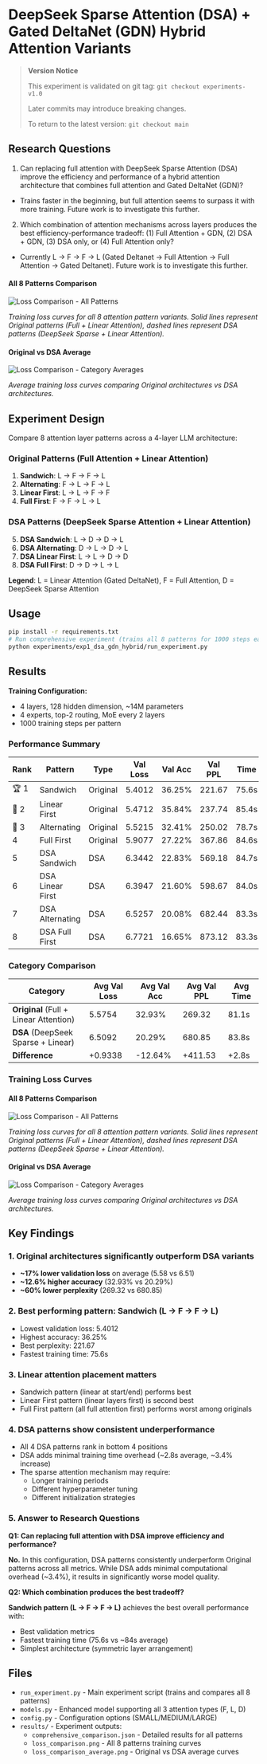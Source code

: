 # DeepSeek Sparse Attention (DSA) + Gated DeltaNet (GDN) Hybrid Attention Variants

> **Version Notice**
> 
> This experiment is validated on git tag: `git checkout experiments-v1.0`
> 
> Later commits may introduce breaking changes. 
>
> To return to the latest version:
> `git checkout main`

## Research Questions

1. Can replacing full attention with DeepSeek Sparse Attention (DSA) improve the efficiency and performance of a hybrid attention architecture that combines full attention and Gated DeltaNet (GDN)?

- Trains faster in the beginning, but full attention seems to surpass it with more training. Future work is to investigate this further.

2. Which combination of attention mechanisms across layers produces the best efficiency-performance tradeoff: (1) Full Attention + GDN, (2) DSA + GDN, (3) DSA only, or (4) Full Attention only?

- Currently L → F → F → L (Gated Deltanet → Full Attention → Full Attention → Gated Deltanet). Future work is to investigate this further.

#### All 8 Patterns Comparison
![Loss Comparison - All Patterns](results/loss_comparison.png)

*Training loss curves for all 8 attention pattern variants. Solid lines represent Original patterns (Full + Linear Attention), dashed lines represent DSA patterns (DeepSeek Sparse + Linear Attention).*

#### Original vs DSA Average
![Loss Comparison - Category Averages](results/loss_comparison_average.png)

*Average training loss curves comparing Original architectures vs DSA architectures.*

## Experiment Design

Compare 8 attention layer patterns across a 4-layer LLM architecture:

### Original Patterns (Full Attention + Linear Attention)
1. **Sandwich**: L → F → F → L
2. **Alternating**: F → L → F → L
3. **Linear First**: L → L → F → F
4. **Full First**: F → F → L → L

### DSA Patterns (DeepSeek Sparse Attention + Linear Attention)
5. **DSA Sandwich**: L → D → D → L
6. **DSA Alternating**: D → L → D → L
7. **DSA Linear First**: L → L → D → D
8. **DSA Full First**: D → D → L → L

**Legend**: L = Linear Attention (Gated DeltaNet), F = Full Attention, D = DeepSeek Sparse Attention

## Usage

```bash
pip install -r requirements.txt
# Run comprehensive experiment (trains all 8 patterns for 1000 steps each)
python experiments/exp1_dsa_gdn_hybrid/run_experiment.py
```

## Results

**Training Configuration:**
- 4 layers, 128 hidden dimension, ~14M parameters
- 4 experts, top-2 routing, MoE every 2 layers
- 1000 training steps per pattern

### Performance Summary

| Rank | Pattern | Type | Val Loss | Val Acc | Val PPL | Time |
|------|---------|------|----------|---------|---------|------|
| 🏆 1 | Sandwich | Original | 5.4012 | 36.25% | 221.67 | 75.6s |
| 🥈 2 | Linear First | Original | 5.4712 | 35.84% | 237.74 | 85.4s |
| 🥉 3 | Alternating | Original | 5.5215 | 32.41% | 250.02 | 78.7s |
| 4 | Full First | Original | 5.9077 | 27.22% | 367.86 | 84.6s |
| 5 | DSA Sandwich | DSA | 6.3442 | 22.83% | 569.18 | 84.7s |
| 6 | DSA Linear First | DSA | 6.3947 | 21.60% | 598.67 | 84.0s |
| 7 | DSA Alternating | DSA | 6.5257 | 20.08% | 682.44 | 83.3s |
| 8 | DSA Full First | DSA | 6.7721 | 16.65% | 873.12 | 83.3s |

### Category Comparison

| Category | Avg Val Loss | Avg Val Acc | Avg Val PPL | Avg Time |
|----------|--------------|-------------|-------------|----------|
| **Original** (Full + Linear Attention) | 5.5754 | 32.93% | 269.32 | 81.1s |
| **DSA** (DeepSeek Sparse + Linear) | 6.5092 | 20.29% | 680.85 | 83.8s |
| **Difference** | +0.9338 | -12.64% | +411.53 | +2.8s |

### Training Loss Curves

#### All 8 Patterns Comparison
![Loss Comparison - All Patterns](results/loss_comparison.png)

*Training loss curves for all 8 attention pattern variants. Solid lines represent Original patterns (Full + Linear Attention), dashed lines represent DSA patterns (DeepSeek Sparse + Linear Attention).*

#### Original vs DSA Average
![Loss Comparison - Category Averages](results/loss_comparison_average.png)

*Average training loss curves comparing Original architectures vs DSA architectures.*

## Key Findings

### 1. Original architectures significantly outperform DSA variants
- **~17% lower validation loss** on average (5.58 vs 6.51)
- **~12.6% higher accuracy** (32.93% vs 20.29%)
- **~60% lower perplexity** (269.32 vs 680.85)

### 2. Best performing pattern: Sandwich (L → F → F → L)
- Lowest validation loss: 5.4012
- Highest accuracy: 36.25%
- Best perplexity: 221.67
- Fastest training time: 75.6s

### 3. Linear attention placement matters
- Sandwich pattern (linear at start/end) performs best
- Linear First pattern (linear layers first) is second best
- Full First pattern (all full attention first) performs worst among originals

### 4. DSA patterns show consistent underperformance
- All 4 DSA patterns rank in bottom 4 positions
- DSA adds minimal training time overhead (~2.8s average, ~3.4% increase)
- The sparse attention mechanism may require:
  - Longer training periods
  - Different hyperparameter tuning
  - Different initialization strategies

### 5. Answer to Research Questions

**Q1: Can replacing full attention with DSA improve efficiency and performance?**

**No.** In this configuration, DSA patterns consistently underperform Original patterns across all metrics. While DSA adds minimal computational overhead (~3.4%), it results in significantly worse model quality.

**Q2: Which combination produces the best tradeoff?**

**Sandwich pattern (L → F → F → L)** achieves the best overall performance with:
- Best validation metrics
- Fastest training time (75.6s vs ~84s average)
- Simplest architecture (symmetric layer arrangement)

## Files

- `run_experiment.py` - Main experiment script (trains and compares all 8 patterns)
- `models.py` - Enhanced model supporting all 3 attention types (F, L, D)
- `config.py` - Configuration options (SMALL/MEDIUM/LARGE)
- `results/` - Experiment outputs:
  - `comprehensive_comparison.json` - Detailed results for all patterns
  - `loss_comparison.png` - All 8 patterns training curves
  - `loss_comparison_average.png` - Original vs DSA average curves
